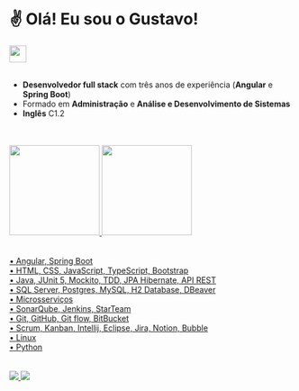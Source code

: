 # ✌️ Olá! Eu sou o Gustavo!

<a href="https://br.linkedin.com/in/gustavogalli" target="_blank">
  <img style="height: 30px" src="https://cdn.jsdelivr.net/gh/devicons/devicon/icons/linkedin/linkedin-original.svg"/>
</a> 

<!--
<a href="https://wa.me/5511945113393?text=Oi!%20Vi%20seu%20GitHub%20e%20gostaria%20de%20conversar!" target="_blank">
  <img style="height: 30px" src="https://upload.wikimedia.org/wikipedia/commons/5/5e/WhatsApp_icon.png">
</a>
-->

<br>
<br>

* **Desenvolvedor full stack** com três anos de experiência (**Angular** e **Spring Boot**)
* Formado em **Administração** e **Análise e Desenvolvimento de Sistemas**
* **Inglês** C1.2

<br>
<br>

<div>
  <a href="https://github.com/gustavogalli">
  <img height="160em" src="https://github-readme-stats.vercel.app/api?username=gustavogalli&show_icons=true&include_all_commits=true&count_private=true&theme=github_dark"/>
  <img height="160em" src="https://github-readme-stats.vercel.app/api/top-langs/?username=gustavogalli&layout=compact&langs_count=16&theme=github_dark"/>
</div>

<br>
<br>
• Angular, Spring Boot<br>
• HTML, CSS, JavaScript, TypeScript, Bootstrap<br>
• Java, JUnit 5, Mockito, TDD, JPA Hibernate, API REST<br>
• SQL Server, Postgres, MySQL, H2 Database, DBeaver<br>
• Microsserviços<br>
• SonarQube, Jenkins, StarTeam<br>
• Git, GitHub, Git flow, BitBucket<br>
• Scrum, Kanban, Intellij, Eclipse, Jira, Notion, Bubble<br>
• Linux<br>
• Python
<br>
<br>
<br>
  
<!--
### 💻 Tecnologias

##### Front-end
<img src="https://img.shields.io/badge/HTML5-E34F26?style=for-the-badge&logo=html5&logoColor=white"> 
<img src="https://img.shields.io/badge/CSS3-1572B6?style=for-the-badge&logo=css3&logoColor=white">
<img src="https://img.shields.io/badge/JavaScript-F7DF1E?style=for-the-badge&logo=javascript&logoColor=black">
<img src="https://img.shields.io/badge/Bootstrap-563D7C?style=for-the-badge&logo=bootstrap&logoColor=white">
<img src="https://img.shields.io/badge/Angular-DD0031?style=for-the-badge&logo=angular&logoColor=white">
<img src="https://img.shields.io/badge/Netlify-00C7B7?style=for-the-badge&logo=netlify&logoColor=white">
-->
  
<!--
<img style="height: 50px" src="https://cdn.jsdelivr.net/gh/devicons/devicon/icons/html5/html5-plain-wordmark.svg" /> <img style="height: 50px" src="https://cdn.jsdelivr.net/gh/devicons/devicon/icons/css3/css3-plain-wordmark.svg" /> <img style="height: 50px" src="https://cdn.jsdelivr.net/gh/devicons/devicon/icons/javascript/javascript-plain.svg" /> <img style="height: 50px" src="https://cdn.jsdelivr.net/gh/devicons/devicon/icons/bootstrap/bootstrap-plain-wordmark.svg" /> <img style="height: 50px" src="https://cdn.jsdelivr.net/gh/devicons/devicon/icons/angularjs/angularjs-plain.svg" /> <img style="width: 50px" src="https://cdn.jsdelivr.net/gh/devicons/devicon/icons/vscode/vscode-original.svg" /> <img style="width: 50px" src="https://cdn.jsdelivr.net/gh/devicons/devicon/icons/java/java-original.svg" /> <img style="width: 50px" src="https://cdn.jsdelivr.net/gh/devicons/devicon/icons/spring/spring-original.svg" /> <img style="width: 50px" src="https://cdn.jsdelivr.net/gh/devicons/devicon/icons/mysql/mysql-original.svg" /> <img style="width: 50px" src="https://cdn.jsdelivr.net/gh/devicons/devicon/icons/heroku/heroku-plain-wordmark.svg" /> <img style="width: 50px" src="https://cdn.jsdelivr.net/gh/devicons/devicon/icons/git/git-original.svg" /> <img style="width: 50px" src="https://cdn.jsdelivr.net/gh/devicons/devicon/icons/github/github-original.svg" /> <img style="width: 50px" src="https://cdn.jsdelivr.net/gh/devicons/devicon/icons/jira/jira-original-wordmark.svg" /> <img style="width: 50px" src="https://cdn.jsdelivr.net/gh/devicons/devicon/icons/ubuntu/ubuntu-plain-wordmark.svg" />
-->
<!--
##### Back-end
<img src="https://img.shields.io/badge/Java-ED8B00?style=for-the-badge&logo=java&logoColor=white">
<img src="https://img.shields.io/badge/Junit5-25A162?style=for-the-badge&logo=junit5&logoColor=white">
<img src="https://img.shields.io/badge/Spring-6DB33F?style=for-the-badge&logo=spring&logoColor=white">
<img src="https://img.shields.io/badge/Spring_Boot-F2F4F9?style=for-the-badge&logo=spring-boot">
<img src="https://img.shields.io/badge/MySQL-005C84?style=for-the-badge&logo=mysql&logoColor=white">
<img src="https://img.shields.io/badge/json-5E5C5C?style=for-the-badge&logo=json&logoColor=white">
<img src="https://img.shields.io/badge/Swagger-85EA2D?style=for-the-badge&logo=Swagger&logoColor=white">
<img src="https://img.shields.io/badge/Heroku-430098?style=for-the-badge&logo=heroku&logoColor=white">
-->


  
<!--
##### Tools
<img src="https://img.shields.io/badge/GIT-E44C30?style=for-the-badge&logo=git&logoColor=white">
<img src="https://img.shields.io/badge/GitHub-100000?style=for-the-badge&logo=github&logoColor=white">
<img src="https://img.shields.io/badge/Jira-0052CC?style=for-the-badge&logo=Jira&logoColor=white">
<img src="https://img.shields.io/badge/Notion-000000?style=for-the-badge&logo=notion&logoColor=white">
<img src="https://img.shields.io/badge/Linux-FCC624?style=for-the-badge&logo=linux&logoColor=black">
<img src="https://img.shields.io/badge/Eclipse-2C2255?style=for-the-badge&logo=eclipse&logoColor=white">
<img src="https://img.shields.io/badge/Visual_Studio_Code-0078D4?style=for-the-badge&logo=visual%20studio%20code&logoColor=white">
-->


  
<!--
##### Office
<img src="https://img.shields.io/badge/Google%20Sheets-34A853?style=for-the-badge&logo=google-sheets&logoColor=white">
<img src="https://img.shields.io/badge/Microsoft_Excel-217346?style=for-the-badge&logo=microsoft-excel&logoColor=white">
<img src="https://img.shields.io/badge/Microsoft_PowerPoint-B7472A?style=for-the-badge&logo=microsoft-powerpoint&logoColor=white">
<img src="https://img.shields.io/badge/Microsoft_Word-2B579A?style=for-the-badge&logo=microsoft-word&logoColor=white">
-->
  

<!--
### 🚀 Contato
-->
  
<a href="https://br.linkedin.com/in/gustavogalli" target="_blank">
  <img src="https://img.shields.io/badge/LinkedIn-0077B5?style=for-the-badge&logo=linkedin&logoColor=white"></img>
</a> <a href="mailto:gustavosgalli@gmail.com" target="_blank">
  <img src="https://img.shields.io/badge/Gmail-D14836?style=for-the-badge&logo=gmail&logoColor=white"></img>
</a> <!--<a href="https://wa.me/5511945113393?text=Oi!%20Vi%20seu%20GitHub%20e%20gostaria%20de%20conversar!" target="_blank">
  <img src="https://img.shields.io/badge/WhatsApp-25D366?style=for-the-badge&logo=whatsapp&logoColor=white"></img>
</a>-->
